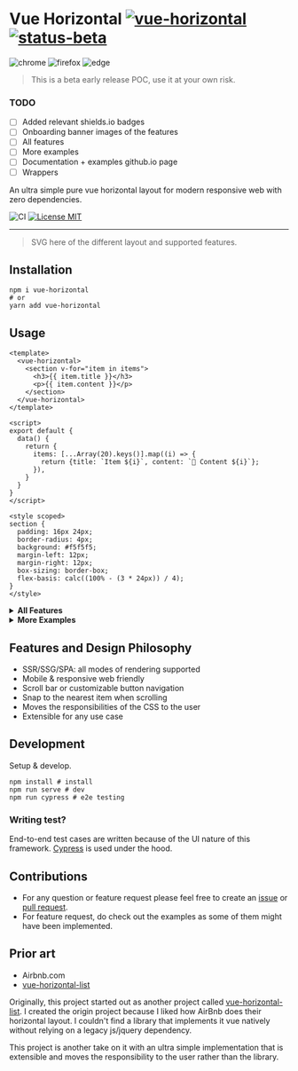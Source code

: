 # Vue Horizontal [![vue-horizontal](https://img.shields.io/npm/v/vue-horizontal.svg)](https://www.npmjs.com/package/vue-horizontal) [![status-beta](https://img.shields.io/badge/status-beta-red)](https://www.npmjs.com/package/vue-horizontal)

![chrome](https://github.com/fuxingloh/vue-horizontal/workflows/chrome/badge.svg)
![firefox](https://github.com/fuxingloh/vue-horizontal/workflows/firefox/badge.svg)
![edge](https://github.com/fuxingloh/vue-horizontal/workflows/edge/badge.svg)

> This is a beta early release POC, use it at your own risk.
 
### TODO
- [ ] Added relevant shields.io badges
- [ ] Onboarding banner images of the features
- [ ] All features
- [ ] More examples
- [ ] Documentation + examples github.io page
- [ ] Wrappers

An ultra simple pure vue horizontal layout for modern responsive web with zero dependencies.


![CI](https://github.com/fuxingloh/vue-horizontal/workflows/CI/badge.svg)
[![License MIT](https://img.shields.io/github/license/fuxingloh/vue-horizontal)](https://github.com/fuxingloh/vue-horizontal/blob/main/LICENSE)

---

> SVG here of the different layout and supported features.

## Installation

```shell
npm i vue-horizontal
# or
yarn add vue-horizontal
```

## Usage
```vue
<template>
  <vue-horizontal>
    <section v-for="item in items">
      <h3>{{ item.title }}</h3>
      <p>{{ item.content }}</p>
    </section>
  </vue-horizontal>
</template>

<script>
export default {
  data() {
    return {
      items: [...Array(20).keys()].map((i) => {
        return {title: `Item ${i}`, content: `🚀 Content ${i}`};
      }),
    }
  }
}
</script>

<style scoped>
section {
  padding: 16px 24px;
  border-radius: 4px;
  background: #f5f5f5;
  margin-left: 12px;
  margin-right: 12px;
  box-sizing: border-box;
  flex-basis: calc((100% - (3 * 24px)) / 4);
}
</style>
```

<details>
<summary><b>All Features</b></summary>

```vue
<template>
  <vue-horizontal>
    <section v-for="item in items">
      {{item}}
    </section>
  </vue-horizontal>
</template>

<script>
export default {
  data() {
    return {
    }
  }
}
</script>

<style scoped>
section {
}
</style>
```
</details>

<details>
<summary><b>More Examples</b></summary>

- [ ] Link to examples/documentations?
</details>

## Features and Design Philosophy

- SSR/SSG/SPA: all modes of rendering supported
- Mobile & responsive web friendly
- Scroll bar or customizable button navigation
- Snap to the nearest item when scrolling
- Moves the responsibilities of the CSS to the user
- Extensible for any use case

## Development
Setup & develop.

```shell
npm install # install
npm run serve # dev
npm run cypress # e2e testing
```

### Writing test?

End-to-end test cases are written because of the UI nature of this framework. 
[Cypress](https://www.cypress.io/) is used under the hood.

## Contributions

- For any question or feature request please feel free to create an [issue](https://github.com/fuxingloh/vue-horizontal/issues/new) or [pull request](https://github.com/fuxingloh/vue-horizontal/pulls).
- For feature request, do check out the examples as some of them might have been implemented. 

## Prior art

- Airbnb.com
- [vue-horizontal-list](https://github.com/fuxingloh/vue-horizontal-list)

Originally, this project started out as another project called [vue-horizontal-list](https://github.com/fuxingloh/vue-horizontal-list).
I created the origin project because I liked how AirBnb does their horizontal layout.
I couldn't find a library that implements it vue natively without relying on a legacy js/jquery dependency.    

This project is another take on it with an ultra simple implementation that is extensible and moves the responsibility 
to the user rather than the library.
